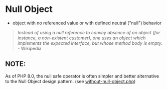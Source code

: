 # Null Object

* object with no referenced value or with defined neutral ("null") behavior

> _Instead of using a null reference to convey absence of an object (for instance, a non-existent customer), 
> one uses an object which implements the expected interface, but whose method body is empty._ - Wikipedia

## NOTE:
As of PHP 8.0, the null safe operator is often simpler and better alternative to the Null Object design pattern.
(see [without-null-object.php](without-null-object.php))